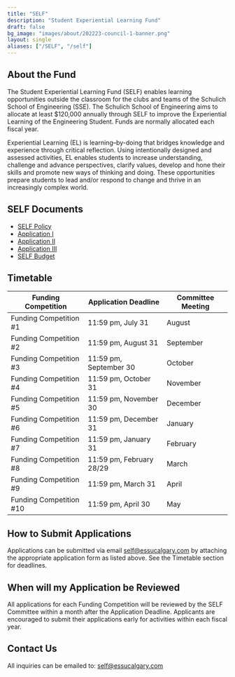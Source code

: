 ```yaml
---
title: "SELF"
description: "Student Experiential Learning Fund"
draft: false
bg_image: "images/about/202223-council-1-banner.png"
layout: single
aliases: ["/SELF", "/self"]
---
```


## About the Fund

The Student Experiential Learning Fund (SELF) enables learning opportunities outside the classroom for the clubs and teams of the Schulich School of Engineering (SSE). The Schulich School of Engineering aims to allocate at least $120,000 annually through SELF to improve the Experiential Learning of the Engineering Student. Funds are normally allocated each fiscal year.

Experiential Learning (EL) is learning–by-doing that bridges knowledge and experience through critical reflection. Using intentionally designed and assessed activities, EL enables students to increase understanding, challenge and advance perspectives, clarify values, develop and hone their skills and promote new ways of thinking and doing. These opportunities prepare students to lead and/or respond to change and thrive in an increasingly complex world.

## SELF Documents

- [SELF Policy](https://drive.google.com/uc?export=download&id=14YgTcHh3EyqSA2Ez84Hg9HqFxnd7nQim)
- [Application I](https://drive.google.com/uc?export=download&id=1Cp3U-inwozhLcXVaDgGUFenjIQsJ_lLO)
- [Application II](https://drive.google.com/uc?export=download&id=1MKIwP0hxg2tMOs69DqHe5xfXZwzNE0FC)
- [Application III](https://drive.google.com/uc?export=download&id=1ZzvlRGocqbx7jtY7LPAgrytf8jKblQlm)
- [SELF Budget](https://drive.google.com/uc?export=download&id=1TI-yRSzPoGB_aBV0qTqX_mt9cN9-mfDc)

## Timetable

| Funding Competition     | Application Deadline     | Committee Meeting |
| ----------------------- | ------------------------ | ----------------- |
| Funding Competition #1  | 11:59 pm, July 31        | August            |
| Funding Competition #2  | 11:59 pm, August 31      | September         |
| Funding Competition #3  | 11:59 pm, September 30   | October           |
| Funding Competition #4  | 11:59 pm, October 31     | November          |
| Funding Competition #5  | 11:59 pm, November 30    | December          |
| Funding Competition #6  | 11:59 pm, December 31    | January           |
| Funding Competition #7  | 11:59 pm, January 31     | February          |
| Funding Competition #8  | 11:59 pm, February 28/29 | March             |
| Funding Competition #9  | 11:59 pm, March 31       | April             |
| Funding Competition #10 | 11:59 pm, April 30       | May               |

## How to Submit Applications

Applications can be submitted via email [self@essucalgary.com](mailto:self@essucalgary.com) by attaching the appropriate application form as listed above. See the Timetable section for deadlines.

## When will my Application be Reviewed

All applications for each Funding Competition will be reviewed by the SELF Committee within a month after the Application Deadline. Applicants are encouraged to submit their applications early for activities within each fiscal year.

## Contact Us

All inquiries can be emailed to: [self@essucalgary.com](mailto:self@essucalgary.com)
